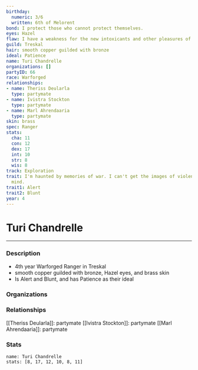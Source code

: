 ```yaml
---
birthday:
  numeric: 3/6
  written: 6th of Melorent
bond: I protect those who cannot protect themselves.
eyes: Hazel
flaw: I have a weakness for the new intoxicants and other pleasures of this land.
guild: Treskal
hair: smooth copper guilded with bronze
ideal: Patience
name: Turi Chandrelle
organizations: []
partyID: 66
race: Warforged
relationships:
- name: Theriss Deularla
  type: partymate
- name: Ivistra Stockton
  type: partymate
- name: Marl Ahrendaaria
  type: partymate
skin: brass
spec: Ranger
stats:
  cha: 11
  con: 12
  dex: 17
  int: 10
  str: 8
  wis: 8
track: Exploration
trait: I'm haunted by memories of war. I can't get the images of violence out of my
  mind.
trait1: Alert
trait2: Blunt
year: 4
---
```

# Turi Chandrelle
---
### Description
- 4th year Warforged Ranger in Treskal
- smooth copper guilded with bronze, Hazel eyes, and brass skin
- Is Alert and Blunt, and has Patience as their ideal

### Organizations
### Relationships
[[Theriss Deularla]]: partymate
[[Ivistra Stockton]]: partymate
[[Marl Ahrendaaria]]: partymate
### Stats
```statblock
name: Turi Chandrelle
stats: [8, 17, 12, 10, 8, 11]
```